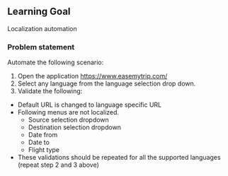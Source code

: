 ## Learning Goal
Localization automation

### Problem statement
Automate the following scenario:
1. Open the application https://www.easemytrip.com/
2. Select any language from the language selection drop down.
3. Validate the following:
- Default URL is changed to language specific URL
- Following menus are not localized.
  - Source selection dropdown
  - Destination selection dropdown
  - Date from 
  - Date to
  - Flight type
- These validations should be repeated for all the supported languages (repeat step 2 and 3 above)
